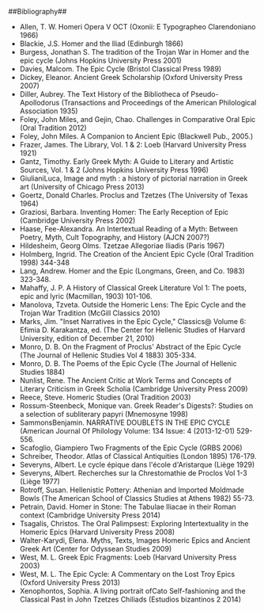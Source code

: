 ##Bibliography##
- Allen, T. W. Homeri Opera V OCT (Oxonii: E Typographeo Clarendoniano 1966)
- Blackie, J.S. Homer and the Iliad (Edinburgh 1866)
- Burgess, Jonathan S. The tradition of the Trojan War in Homer and the epic cycle (Johns Hopkins University Press 2001)
- Davies, Malcom. The Epic Cycle (Bristol Classical Press 1989)
- Dickey, Eleanor. Ancient Greek Scholarship (Oxford University Press 2007)
- Diller, Aubrey. The Text History of the Bibliotheca of Pseudo-Apollodorus (Transactions and Proceedings of the American Philological Association 1935)
- Foley, John Miles, and Gejin, Chao. Challenges in Comparative Oral Epic (Oral Tradition 2012)
- Foley, John Miles. A Companion to Ancient Epic  (Blackwell Pub., 2005.)
- Frazer, James. The Library, Vol. 1 & 2: Loeb (Harvard University Press 1921)
- Gantz, Timothy. Early Greek Myth: A Guide to Literary and Artistic Sources, Vol. 1 & 2 (Johns Hopkins University Press 1996)
- GiulianiLuca, Image and myth : a history of pictorial narration in Greek art (University of Chicago Press 2013)
- Goertz, Donald Charles. Proclus and Tzetzes (The University of Texas 1964)
- Graziosi, Barbara. Inventing Homer: The Early Reception of Epic (Cambridge University Press 2002)
- Haase, Fee-Alexandra. An Intertextual Reading of a Myth: Between Poetry, Myth, Cult Topography, and History (AJCN 2007?)
- Hildesheim, Georg Olms. Tzetzae Allegoriae Iliadis (Paris 1967)
- Holmberg, Ingrid. The Creation of the Ancient Epic Cycle (Oral Tradition 1998) 344-348
- Lang, Andrew. Homer and the Epic (Longmans, Green, and Co. 1983) 323-348.
- Mahaffy, J. P. A History of Classical Greek Literature Vol 1: The poets, epic and lyric (Macmillan, 1903) 101-106.
- Manolova, Tzveta. Outside the Homeric Lens: The Epic Cycle and the Trojan War Tradition (McGill Classics 2010)
- Marks, Jim. "Inset Narratives in the Epic Cycle," Classics@ Volume 6: Efimia D. Karakantza, ed. (The Center for Hellenic Studies of Harvard University, edition of December 21, 2010)
- Monro, D. B. On the Fragment of Proclus' Abstract of the Epic Cycle (The Journal of Hellenic Studies Vol 4 1883) 305-334.
- Monro, D. B. The Poems of the Epic Cycle (The Journal of Hellenic Studies 1884)
- Nunlist, Rene. The Ancient Critic at Work Terms and Concepts of Literary Criticism in Greek Scholia (Cambridge University Press 2009)
- Reece, Steve. Homeric Studies (Oral Tradition 2003)
- Rossum-Steenbeck, Monique van. Greek Reader's Digests?: Studies on a selection of subliterary papyri (Mnemosyne 1998)
- SammonsBenjamin. NARRATIVE DOUBLETS IN THE EPIC CYCLE (American Journal Of Philology Volume: 134 Issue: 4 (2013-12-01) 529-556.
- Scafoglio, Giampiero Two Fragments of the Epic Cycle (GRBS 2006)
- Schreiber, Theodor. Atlas of Classical Antiquities (London 1895) 176-179.
- Severyns, Albert. Le cycle épique dans l'école d'Aristarque (Liège 1929)
- Severyns, Albert. Recherches sur la Chrestomathie de Proclos Vol 1-3 (Liège 1977)
- Rotroff, Susan. Hellenistic Pottery: Athenian and Imported Moldmade Bowls (The American School of Classics Studies at Athens 1982) 55-73.
- Petrain, David. Homer in Stone: The Tabulae Iliacae in their Roman context (Cambridge University Press 2014)
- Tsagalis, Christos. The Oral Palimpsest: Exploring Intertextuality in the Homeric Epics (Harvard University Press 2008)
- Walter-Karydi, Elena. Myths, Texts, Images Homeric Epics and Ancient Greek Art (Center for Odyssean Studies 2009)
- West, M. L. Greek Epic Fragments: Loeb (Harvard University Press 2003)
- West, M. L. The Epic Cycle: A Commentary on the Lost Troy Epics (Oxford University Press 2013)
- Xenophontos, Sophia. A living portrait ofCato Self-fashioning and the Classical Past in John Tzetzes Chiliads (Estudios bizantinos 2 2014)
